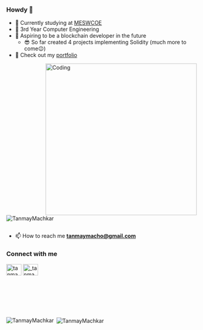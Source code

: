 ### Howdy 👋

- 🔭 Currently studying at [MESWCOE](https://mescoe.mespune.org/)
- 🌱 3rd Year Computer Engineering
- 🤔 Aspiring to be a blockchain developer in the future
  - 😎 So far created 4 projects implementing Solidity (much more to come😉)
- 🧾 Check out my [portfolio](https://tanmaymachkar.github.io/resume-profile/)

<img align="right" alt="Coding" width="400" src="https://i.giphy.com/media/v1.Y2lkPTc5MGI3NjExY2I2eWlodzRsb2FyNGtmeGxmNGpsM2phN3E5YjB5dDdpaDRiaG1nMCZlcD12MV9pbnRlcm5hbF9naWZfYnlfaWQmY3Q9Zw/qgQUggAC3Pfv687qPC/giphy.gif">

<p align="left"> <img src="https://komarev.com/ghpvc/?username=TanmayMachkar&label=Profile%20views&color=0e75b6&style=flat" alt="TanmayMachkar" /> </p>

<p align="left"> <a href="https://twitter.com/" target="blank"><img src="https://img.shields.io/twitter/follow/?logo=twitter&style=for-the-badge" alt="" /></a> </p>

- 📫 How to reach me **tanmaymacho@gmail.com**

<h3 align="left">Connect with me</h3>
<p align="left">
<a href="https://www.linkedin.com/in/tanmay-machkar-9369a0299" target="blank"><img align="center" src="https://raw.githubusercontent.com/rahuldkjain/github-profile-readme-generator/master/src/images/icons/Social/linked-in-alt.svg" alt="tanmay-machkar-9369a0299" height="30" width="40" /></a>
<a href="https://www.instagram.com/_tanmayyy12/" target="blank"><img align="center" src="https://raw.githubusercontent.com/rahuldkjain/github-profile-readme-generator/master/src/images/icons/Social/instagram.svg" alt="_tanmayyy12" height="30" width="40" /></a>
</p>

<br></br>

<br></br>


<p><img align="left" src="https://github-readme-stats.vercel.app/api/top-langs?username=TanmayMachkar&show_icons=true&locale=en&layout=compact" alt="TanmayMachkar" /></p>

<p>&nbsp;<img align="center" src="https://github-readme-stats.vercel.app/api?username=TanmayMachkar&show_icons=true&locale=en" alt="TanmayMachkar" /></p>


